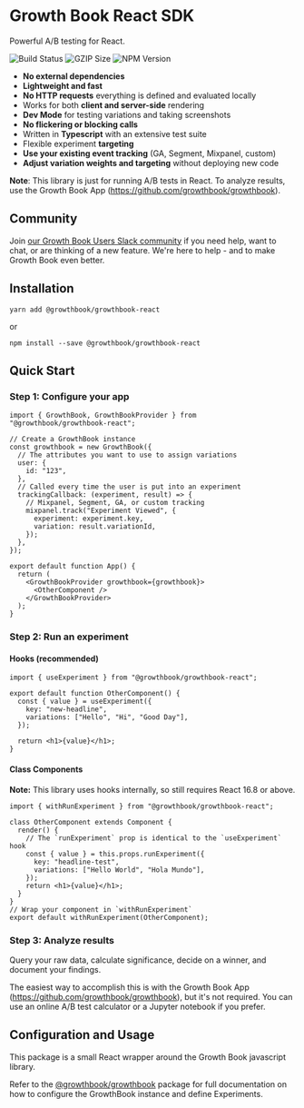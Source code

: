# Growth Book React SDK

Powerful A/B testing for React.

![Build Status](https://github.com/growthbook/growthbook/workflows/CI/badge.svg) ![GZIP Size](https://img.shields.io/badge/gzip%20size-1.65KB-informational) ![NPM Version](https://img.shields.io/npm/v/@growthbook/growthbook-react)

- **No external dependencies**
- **Lightweight and fast**
- **No HTTP requests** everything is defined and evaluated locally
- Works for both **client and server-side** rendering
- **Dev Mode** for testing variations and taking screenshots
- **No flickering or blocking calls**
- Written in **Typescript** with an extensive test suite
- Flexible experiment **targeting**
- **Use your existing event tracking** (GA, Segment, Mixpanel, custom)
- **Adjust variation weights and targeting** without deploying new code

**Note**: This library is just for running A/B tests in React. To analyze results, use the Growth Book App (https://github.com/growthbook/growthbook).

## Community

Join [our Growth Book Users Slack community](https://join.slack.com/t/growthbookusers/shared_invite/zt-oiq9s1qd-dHHvw4xjpnoRV1QQrq6vUg) if you need help, want to chat, or are thinking of a new feature. We're here to help - and to make Growth Book even better.

## Installation

`yarn add @growthbook/growthbook-react`

or

`npm install --save @growthbook/growthbook-react`

## Quick Start

### Step 1: Configure your app

```tsx
import { GrowthBook, GrowthBookProvider } from "@growthbook/growthbook-react";

// Create a GrowthBook instance
const growthbook = new GrowthBook({
  // The attributes you want to use to assign variations
  user: {
    id: "123",
  },
  // Called every time the user is put into an experiment
  trackingCallback: (experiment, result) => {
    // Mixpanel, Segment, GA, or custom tracking
    mixpanel.track("Experiment Viewed", {
      experiment: experiment.key,
      variation: result.variationId,
    });
  },
});

export default function App() {
  return (
    <GrowthBookProvider growthbook={growthbook}>
      <OtherComponent />
    </GrowthBookProvider>
  );
}
```

### Step 2: Run an experiment

#### Hooks (recommended)

```tsx
import { useExperiment } from "@growthbook/growthbook-react";

export default function OtherComponent() {
  const { value } = useExperiment({
    key: "new-headline",
    variations: ["Hello", "Hi", "Good Day"],
  });

  return <h1>{value}</h1>;
}
```

#### Class Components

**Note:** This library uses hooks internally, so still requires React 16.8 or above.

```tsx
import { withRunExperiment } from "@growthbook/growthbook-react";

class OtherComponent extends Component {
  render() {
    // The `runExperiment` prop is identical to the `useExperiment` hook
    const { value } = this.props.runExperiment({
      key: "headline-test",
      variations: ["Hello World", "Hola Mundo"],
    });
    return <h1>{value}</h1>;
  }
}
// Wrap your component in `withRunExperiment`
export default withRunExperiment(OtherComponent);
```

### Step 3: Analyze results

Query your raw data, calculate significance, decide on a winner, and document your findings.

The easiest way to accomplish this is with the Growth Book App (https://github.com/growthbook/growthbook), but it's not required. You can use an online A/B test calculator or a Jupyter notebook if you prefer.

## Configuration and Usage

This package is a small React wrapper around the Growth Book javascript library.

Refer to the [@growthbook/growthbook](https://github.com/growthbook/growthbook/packages/sdk-js) package for full documentation on how to configure the GrowthBook instance and define Experiments.
